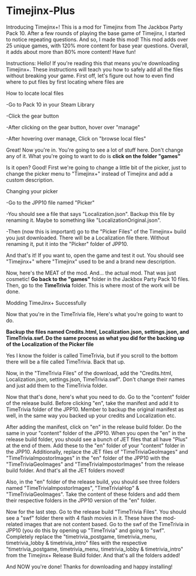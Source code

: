 # Timejinx-Plus
Introducing Timejinx+! This is a mod for Timejinx from The Jackbox Party Pack 10. After a few rounds of playing the base game of Timejinx, I started to notice repeating questions. And so, I made this mod! This mod adds  over 25 unique games, with 120% more content for base year questions. Overall, it adds about more than 80% more content! Have fun!

Instructions:
Hello! If you're reading this that means you're downloading Timejinx+. These instructions will teach you how to safely add all the files without breaking your game. First off, let's figure out how to even find where to put files by first locating where files are

How to locate local files

-Go to Pack 10 in your Steam Library

-Click the gear button

-After clicking on the gear button, hover over "manage"

-After hovering over manage, Click on "browse local files"

Great! Now you're in. You're going to see a lot of stuff here. Don't change any of it. What you're going to want to do is **click on the folder "games"**

Is it open? Good! First we're going to change a little bit of the picker, just to change the picker menu to "Timejinx+" instead of Timejinx and add a custom description.

Changing your picker

-Go to the JPP10 file named "Picker"

-You should see a file that says "Localization.json". Backup this file by renaming it. Maybe to something like "LocalizationOriginal.json".

-Then (now this is important) go to the "Picker Files" of the Timejinx+ build you just downloaded. There will be a Localization file there. Without renaming it, put it into the "Picker" folder of JPP10. 

And that's it! If you want to, open the game and test it out. You should see "Timejinx+" where "Timejinx" used to be and a brand new description. 

Now, here's the MEAT of the mod. And... the actual mod. That was just cosmetic! **Go back to the "games"** folder in the Jackbox Party Pack 10 files. Then, go to the **TimeTrivia** folder. This is where most of the work will be done.

Modding TimeJinx+ Successfully

Now that you're in the TimeTrivia file, Here's what you're going to want to do.

**Backup the files named Credits.html, Localization.json, settings.json, and TimeTrivia.swf. Do the same process as what you did for the backing up of the Localization of the Picker file**

Yes I know the folder is called TimeTrivia, but if you scroll to the bottom there will be a file called TimeTrivia. Back that up.

Now, in the "TimeTrivia Files" of the download, add the "Credits.html, Localization.json, settings.json, TimeTrivia.swf". Don't change their names and just add them to the TimeTrivia folder.

Now that that's done, here's what you need to do. Go to the "content" folder of the release build. Before clicking "en", take the manifest and add it to TimeTrivia folder of the JPP10. Member to backup the original manifest as well, in the same way you backed up your credits and Localization etc. 

After adding the manifest, click on "en" in the release build folder. Do the same in your "content" folder of the JPP10. When you open the "en" in the release build folder, you should see a bunch of JET files that all have "Plus" at the end of them. Add these to the "en" folder of your "content" folder in the JPP10. Additionally, replace the JET files of "TimeTriviaGeoImages" and "TimeTriviaImpostorImages" in the "en" folder of the JPP10 with the "TimeTriviaGeoImages" and "TimeTriviaImpostorImages" from the release build folder. And that's all the JET folders moved!

Also, in the "en" folder of the release build, you should see three folders named "TimeTriviaImpostorImages", "TimeTriviaHop"  & "TimeTriviaGeoImages". Take the content of these folders and add them their respective folders in the JPP10 version of the "en" folder. 

Now for the last step. Go to the release build "TimeTrivia Files". You should see a "swf" folder there with 4 flash movies in it. These have the mod-related images that are not content based. Go to the swf of the TimeTrivia in JPP10 (you do this by opening up "TimeTrivia" and going to "swf". Completely replace the "timetrivia_postgame, timetrivia_menu, timetrivia_lobby & timetrivia_intro" files with the respective "timetrivia_postgame, timetrivia_menu, timetrivia_lobby & timetrivia_intro" from the Timejinx+ Release Build folder. And that's all the folders added!

And NOW you're done! Thanks for downloading and happy installing!
